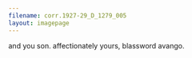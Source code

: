 ```yaml
---
filename: corr.1927-29_D_1279_005
layout: imagepage
---
```


and you son.
affectionately yours,
blassword avango.

